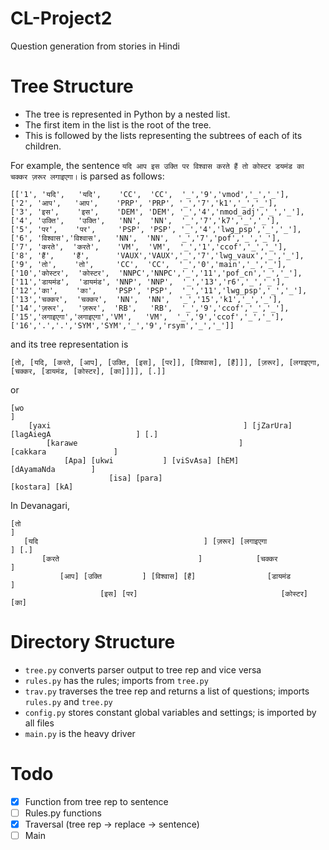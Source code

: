 # CL-Project2
Question generation from stories in Hindi

# Tree Structure
* The tree is represented in Python by a nested list.
* The first item in the list is the root of the tree.
* This is followed by the lists representing the subtrees of each of its children.

For example, the sentence `यदि आप इस उक्ति पर विश्वास करते हैं तो कोस्टर डयमंड का चक्कर ज़रूर लगाइएगा।` is parsed as follows:
```
[['1', 'यदि',   'यदि',    'CC',  'CC',  '_','9','vmod','_','_'],
['2', 'आप',   'आप',    'PRP', 'PRP', '_','7','k1','_','_'],
['3', 'इस',    'इस',    'DEM', 'DEM', '_','4','nmod_adj','_','_'],
['4', 'उक्ति',   'उक्ति',   'NN',  'NN',  '_','7','k7','_','_'],
['5', 'पर',    'पर',     'PSP', 'PSP', '_','4','lwg_psp','_','_'],
['6', 'विश्वास','विश्वास',   'NN',  'NN',  '_','7','pof','_','_'],
['7', 'करते',  'करते',    'VM',  'VM',  '_','1','ccof','_','_'],
['8', 'हैं',    'हैं',      'VAUX','VAUX','_','7','lwg_vaux','_','_'],
['9', 'तो',    'तो',     'CC',  'CC',  '_','0','main','_','_'],
['10','कोस्टर',  'कोस्टर',  'NNPC','NNPC','_','11','pof_cn','_','_'],
['11','डायमंड',  'डायमंड', 'NNP', 'NNP',  '_','13','r6','_','_'],
['12','का',    'का',    'PSP', 'PSP',  '_','11','lwg_psp','_','_'],
['13','चक्कर',  'चक्कर',  'NN',  'NN',  '_','15','k1','_','_'],
['14','ज़रूर',   'ज़रूर',  'RB',   'RB',  '_','9','ccof','_','_'],
['15','लगाइएगा','लगाइएगा','VM',   'VM',  '_','9','ccof','_','_'],
['16','.','.','SYM','SYM','_','9','rsym','_','_']]
```
and its tree representation is
```
[तो, [यदि, [करते, [आप], [उक्ति, [इस], [पर]], [विश्वास], [हैं]]], [ज़रूर], [लगाइएगा, [चक्कर, [डायमंड, [कोस्टर], [का]]]], [.]]
```
or
```
[wo                                                                                              ]
    [yaxi                                           ] [jZarUra] [lagAiegA                   ] [.]
        [karawe                                    ]                [cakkara               ]
            [Apa] [ukwi           ] [viSvAsa] [hEM]                     [dAyamaNda        ]
                      [isa] [para]                                          [kostara] [kA]
```
In Devanagari,
```
[तो                                                                             ]
   [यदि                                     ] [ज़रूर] [लगाइएगा                ] [.]
       [करते                               ]            [चक्कर             ]
           [आप] [उक्ति         ] [विश्वास] [हैं]                [डायमंड         ]
                    [इस] [पर]                                [कोस्टर] [का]
```

# Directory Structure
* `tree.py` converts parser output to tree rep and vice versa
* `rules.py` has the rules; imports from `tree.py`
* `trav.py` traverses the tree rep and returns a list of questions; imports `rules.py` and `tree.py`
* `config.py` stores constant global variables and settings; is imported by all files
* `main.py` is the heavy driver

# Todo
- [x] Function from tree rep to sentence
- [ ] Rules.py functions
- [x] Traversal (tree rep -> replace -> sentence)
- [ ] Main

